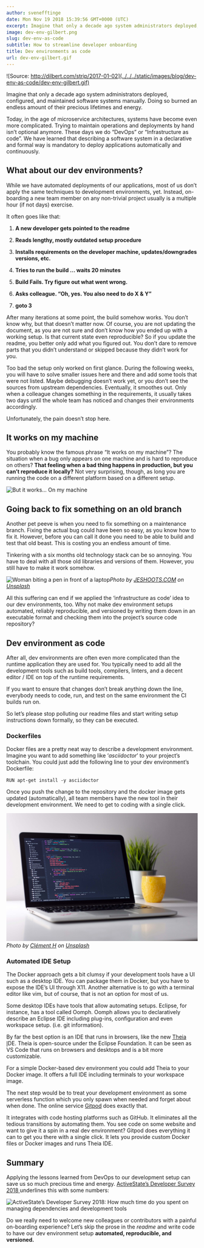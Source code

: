 ```yaml
---
author: svenefftinge
date: Mon Nov 19 2018 15:39:56 GMT+0000 (UTC)
excerpt: Imagine that only a decade ago system administrators deployed, configured, and maintained software systems manually.
image: dev-env-gilbert.png
slug: dev-env-as-code
subtitle: How to streamline developer onboarding
title: Dev environments as code
url: dev-env-gilbert.gif
---
```


<script context="module">
  export const prerender = true;
</script>

![Source: http://dilbert.com/strip/2017-01-02](../../../static/images/blog/dev-env-as-code/dev-env-gilbert.gif)

Imagine that only a decade ago system administrators deployed, configured, and maintained software systems manually. Doing so burned an endless amount of their precious lifetimes and energy.

Today, in the age of microservice architectures, systems have become even more complicated. Trying to maintain operations and deployments by hand isn’t optional anymore. These days we do “DevOps” or “Infrastructure as code”. We have learned that describing a software system in a declarative and formal way is mandatory to deploy applications automatically and continuously.

## **What about our dev environments?**

While we have automated deployments of our applications, most of us don’t apply the same techniques to development environments, yet. Instead, on-boarding a new team member on any non-trivial project usually is a multiple hour (if not days) exercise.

It often goes like that:

1. **A new developer gets pointed to the readme**

1. **Reads lengthy, mostly outdated setup procedure**

1. **Installs requirements on the developer machine,
   updates/downgrades versions, etc.**

1. **Tries to run the build … waits 20 minutes**

1. **Build Fails. Try figure out what went wrong.**

1. **Asks colleague. “Oh, yes. You also need to do X & Y”**

1. **goto 3**

After many iterations at some point, the build somehow works. You don’t know why, but that doesn’t matter now. Of course, you are not updating the document, as you are not sure and don’t know how you ended up with a working setup. Is that current state even reproducible? So if you update the readme, you better only add what you figured out. You don’t dare to remove parts that you didn’t understand or skipped because they didn’t work for you.

Too bad the setup only worked on first glance. During the following weeks, you will have to solve smaller issues here and there and add some tools that were not listed. Maybe debugging doesn’t work yet, or you don’t see the sources from upstream dependencies. Eventually, it smoothes out. Only when a colleague changes something in the requirements, it usually takes two days until the whole team has noticed and changes their environments accordingly.

Unfortunately, the pain doesn’t stop here.

## **It works on my machine**

You probably know the famous phrase “It works on my machine”? The situation when a bug only appears on one machine and is hard to reproduce on others? **That feeling when a bad thing happens in production, but you can’t reproduce it locally?** Not very surprising, though, as long you are running the code on a different platform based on a different setup.

![But it works... On my machine](https://cdn-images-1.medium.com/max/2000/1*I3-fRXyMaZDfesAxyA2eKw.jpeg)

## **Going back to fix something on an old branch**

Another pet peeve is when you need to fix something on a maintenance branch. Fixing the actual bug could have been so easy, as you know how to fix it. However, before you can call it done you need to be able to build and test that old beast. This is costing you an endless amount of time.

Tinkering with a six months old technology stack can be so annoying. You have to deal with all those old libraries and versions of them. However, you still have to make it work somehow.

![Woman biting a pen in front of a laptop](../../../static/images/blog/dev-env-as-code/jeeshoots.jpeg)_Photo by [JESHOOTS.COM](https://unsplash.com/@jeshoots?utm_source=medium&utm_medium=referral) on [Unsplash](https://unsplash.com?utm_source=medium&utm_medium=referral)_

All this suffering can end if we applied the ‘infrastructure as code’ idea to our dev environments, too. Why not make dev environment setups automated, reliably reproducible, and versioned by writing them down in an executable format and checking them into the project’s source code repository?

## **Dev environment as code**

After all, dev environments are often even more complicated than the runtime application they are used for. You typically need to add all the development tools such as build tools, compilers, linters, and a decent editor / IDE on top of the runtime requirements.

If you want to ensure that changes don’t break anything down the line, everybody needs to code, run, and test on the same environment the CI builds run on.

So let’s please stop polluting our readme files and start writing setup instructions down formally, so they can be executed.

### Dockerfiles

Docker files are a pretty neat way to describe a development environment. Imagine you want to add something like ‘_asciidoctor_’ to your project’s toolchain. You could just add the following line to your dev environment’s Dockerfile:

    RUN apt-get install -y asciidoctor

Once you push the change to the repository and the docker image gets updated (automatically), all team members have the new tool in their development environment. We need to get to coding with a single click.

![Laptop with code on the screen](../../../static/images/blog/dev-env-as-code/clement-h.jpeg)_Photo by [Clément H](https://unsplash.com/@clemhlrdt?utm_source=medium&utm_medium=referral) on [Unsplash](https://unsplash.com?utm_source=medium&utm_medium=referral)_

### **Automated IDE Setup**

The Docker approach gets a bit clumsy if your development tools have a UI such as a desktop IDE. You can package them in Docker, but you have to expose the IDE’s UI through X11. Another alternative is to go with a terminal editor like vim, but of course, that is not an option for most of us.

Some desktop IDEs have tools that allow automating setups. Eclipse, for instance, has a tool called Oomph. Oomph allows you to declaratively describe an Eclipse IDE including plug-ins, configuration and even workspace setup. (i.e. git information).

By far the best option is an IDE that runs in browsers, like the new [Theia I](https://theia-ide.org)DE. Theia is open-source under the Eclipse Foundation. It can be seen as VS Code that runs on browsers and desktops and is a bit more customizable.

For a simple Docker-based dev environment you could add Theia to your Docker image. It offers a full IDE including terminals to your workspace image.

The next step would be to treat your development environment as some serverless function which you only spawn when needed and forget about when done. The online service [Gitpod](https://www.gitpod.io) does exactly that.

It integrates with code hosting platforms such as GitHub. It eliminates all the tedious transitions by automating them. You see code on some website and want to give it a spin in a real dev environment? Gitpod does everything it can to get you there with a single click. It lets you provide custom Docker files or Docker images and runs Theia IDE.

## **Summary**

Applying the lessons learned from DevOps to our development setup can save us so much precious time and energy. [ActiveState’s Developer Survey 2018 ](https://www.activestate.com/developer-survey-2018-open-source-runtime-pains/)underlines this with some numbers:

![ActiveState’s Developer Survey 2018: How much time do you spent on managing dependencies and development tools](https://cdn-images-1.medium.com/max/3200/1*Vvl3N-1hDANiy15Pc9xeiQ.png)

Do we really need to welcome new colleagues or contributors with a painful on-boarding experience? Let’s skip the prose in the _readme_ and write code to have our dev environment setup **automated, reproducible, and versioned.**
